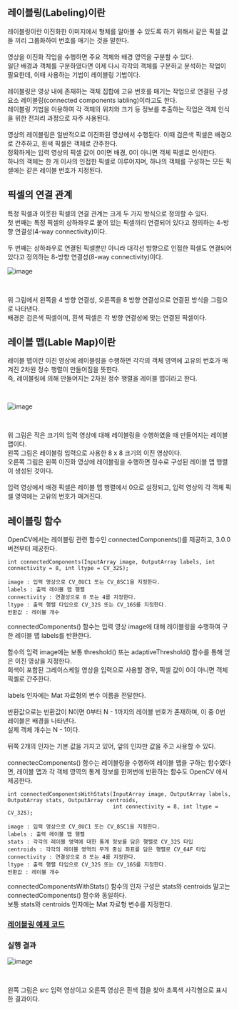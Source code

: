 ## 레이블링(Labeling)이란
레이블링이란 이진화한 이미지에서 형체를 알아볼 수 있도록 하기 위해서 같은 픽셀 값들 끼리 그룹화하여 번호를 매기는 것을 말한다.
<br>
<br>
영상을 이진화 작업을 수행하면 주요 객체와 배경 영역을 구분할 수 있다.
<br>
일단 배경과 객체를 구분하였다면 이제 다시 각각의 객체를 구분하고 분석하는 작업이 필요한데, 이때 사용하는 기법이 레이블링 기법이다.
<br>
<br>
레이블링은 영상 내에 존재하는 객체 집합에 고유 번호를 매기는 작업으로 연결된 구성 요소 레이블링(connected components labling)이라고도 한다.
<br>
레이블링 기법을 이용하여 각 객체의 위치와 크기 등 정보를 추출하는 작업은 객체 인식을 위한 전처리 과정으로 자주 사용된다.
<br>
<br>
영상의 레이블링은 일반적으로 이진화된 영상에서 수행된다. 이때 검은색 픽셀은 배경으로 간주하고, 흰색 픽셀은 객체로 간주한다.
<br>
정확하게는 입력 영상의 픽셀 값이 0이면 배경, 0이 아니면 객체 픽셀로 인식한다.
<br>
하나의 객체는 한 개 이사의 인접한 픽셀로 이루어지며, 하나의 객체를 구성하는 모든 픽셀에는 같은 레이블 번호가 지정된다.

## 픽셀의 연결 관계
특정 픽셀과 이웃한 픽셀의 연결 관계는 크게 두 가지 방식으로 정의할 수 있다.
<br>
첫 번째는 특정 픽셀의 상하좌우로 붙어 있는 픽셀끼리 연결되어 있다고 정의하는 4-방향 연결성(4-way connectivity)이다.
<br>
<br>
두 번째는 상하좌우로 연결된 픽셀뿐만 아니라 대각선 방향으로 인접한 픽셀도 연결되어 있다고 정의하는 8-방향 연결성(8-way connectivity)이다.
<br>

![image](https://user-images.githubusercontent.com/87363461/203915779-ab091029-371d-4974-80e6-6601956fb55c.png)

<br>

위 그림에서 왼쪽을 4 방향 연결성, 오른쪽을 8 방향 연결성으로 연결된 방식을 그림으로 나타낸다.
<br>
배경은 검은색 픽셀이며, 흰색 픽셀은 각 방향 연결성에 맞는 연결된 픽셀이다.

## 레이블 맵(Lable Map)이란
레이블 맵이란 이진 영상에 레이블링을 수행하면 각각의 객체 영역에 고유의 번호가 매겨진 2차원 정수 행렬이 만들어짐을 뜻한다.
<br>
즉, 레이블링에 의해 만들어지는 2차원 정수 행렬을 레이블 맵이라고 한다.

<br>

![image](https://user-images.githubusercontent.com/87363461/203915856-262c09a1-c021-40f0-a888-e7f8fd120e50.png)

<br>

위 그림은 작은 크기의 입력 영상에 대해 레이블링을 수행하였을 때 만들어지는 레이블 맵이다.
<br>
왼쪽 그림은 레이블링 입력으로 사용한 8 x 8 크기의 이진 영상이다.
<br>
오른쪽 그림은 왼쪽 이진화 영상에 레이블링을 수행하면 정수로 구성된 레이블 맵 행렬이 생성된 것이다.
<br>
<br>
입력 영상에서 배경 픽셀은 레이블 맵 행렬에서 0으로 설정되고, 입력 영상의 각 객체 픽셀 영역에는 고유의 번호가 매겨진다.

## 레이블링 함수
OpenCV에서는 레이블링 관련 함수인 connectedComponents()를 제공하고, 3.0.0 버전부터 제공한다.

```
int connectedComponents(InputArray image, OutputArray labels, int connectivity = 8, int ltype = CV_32S);

image : 입력 영상으로 CV_8UC1 또는 CV_8SC1을 지정한다.
labels : 출력 레이블 맵 행렬
connectivity : 연결성으로 8 또는 4를 지정한다.
ltype : 출력 행렬 타입으로 CV_32S 또는 CV_16S를 지정한다.
반환값 : 레이블 개수
```

connectedComponents() 함수는 입력 영상 image에 대해 레이블링을 수행하여 구한 레이블 맵 labels를 반환한다.
<br>
<br>
함수의 입력 image에는 보통 threshold() 또는 adaptiveThreshold() 함수를 통해 얻은 이진 영상을 지정한다.
<br>
회색이 포함된 그레이스케일 영상을 입력으로 사용할 경우, 픽셀 값이 0이 아니면 객체 픽셀로 간주한다.
<br>
<br>
labels 인자에는 Mat 자료형의 변수 이름을 전달한다.
<br>
<br>
반환값으로는 반환값이 N이면 0부터 N - 1까지의 레이블 번호가 존재하며, 이 중 0번 레이블은 배경을 나타낸다.
<br>
실제 객체 개수는 N - 1이다.
<br>
<br>
뒤쪽 2개의 인자는 기본 값을 가지고 있어, 앞의 인자만 값을 주고 사용할 수 있다.
<br>
<br>
connectecComponents() 함수는 레이블링을 수행하여 레이블 맵을 구하는 함수였다면, 레이블 맵과 각 객체 영역의 통계 정보를 한꺼번에 반환하는 함수도 OpenCV 에서 제공한다.

```
int connectedComponentsWithStats(InputArray image, OutputArray labels, OutputArray stats, OutputArray centroids,
                                 int connectivity = 8, int ltype = CV_32S);

image : 입력 영상으로 CV_8UC1 또는 CV_8SC1을 지정한다.
labels : 출력 레이블 맵 행렬
stats : 각각의 레이블 영역에 대한 통계 정보를 담은 행렬로 CV_32S 타입
centroids : 각각의 레이블 영역의 무게 중심 좌표를 담은 행렬로 CV_64F 타입
connectivity : 연결성으로 8 또는 4를 지정한다.
ltype : 출력 행렬 타입으로 CV_32S 또는 CV_16S를 지정한다.
반환값 : 레이블 개수
```
connectedComponentsWithStats() 함수의 인자 구성은 stats와 centroids 말고는 connectedComponents() 함수와 동일하다.
<br>
보통 stats와 centroids 인자에는 Mat 자료형 변수를 지정한다.

### [레이블링 예제 코드](https://github.com/JeHeeYu/OpenCV/blob/main/Labeling/Labeling.cpp)

### 실행 결과

![image](https://user-images.githubusercontent.com/87363461/203916181-46629614-17d3-4847-a2b8-45edf81b0163.png)

<br>

왼쪽 그림은 src 입력 영상이고 오른쪽 영상은 흰색 점을 찾아 초록색 사각형으로 표시한 결과이다.
